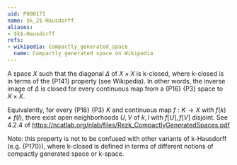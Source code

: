 ```yaml
---
uid: P000171
name: $k_2$-Hausdorff
aliases:
- $k$-Hausdorff
refs:
- wikipedia: Compactly_generated_space
  name: Compactly generated space on Wikipedia
---
```


A space $X$ such that the diagonal $\Delta$ of $X\times X$ is k-closed, where k-closed is in terms of the {P141} property (see Wikipedia).  In other words, the inverse image of $\Delta$ is closed for every continuous map from a
{P16} {P3} space to $X\times X$.

Equivalently, for every {P16} {P3} $K$ and
continuous map $f:K\to X$ with $f(k)\not=f(l)$, there exist open neighborhoods $U,V$ of $k,l$ with $f[U],f[V]$
disjoint. See 4.2.4 of <https://ncatlab.org/nlab/files/Rezk_CompactlyGeneratedSpaces.pdf> 

Note: this property is not to be confused with other variants of k-Hausdorff (e.g. {P170}), where k-closed is defined in terms of different notions of compactly generated space or k-space.
